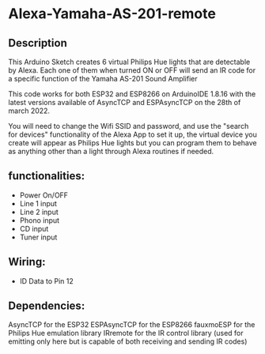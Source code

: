 # Alexa-Yamaha-AS-201-remote

## Description
This Arduino Sketch creates 6 virtual Philips Hue lights that are detectable by Alexa. Each one of them when turned ON or OFF will send an IR code for a specific function of the Yamaha AS-201 Sound Amplifier

This code works for both ESP32 and ESP8266 on ArduinoIDE 1.8.16 with the latest versions available of AsyncTCP and ESPAsyncTCP on the 28th of march 2022.

You will need to change the Wifi SSID and password, and use the "search for devices" functionality of the Alexa App to set it up, the virtual device you create will appear as Philips Hue lights but you can program them to behave as anything other than a light through Alexa routines if needed.

## functionalities:

* Power On/OFF
* Line 1 input
* Line 2 input
* Phono input
* CD input
* Tuner input

## Wiring:
* ID Data to Pin 12

## Dependencies:
AsyncTCP for the ESP32
ESPAsyncTCP for the ESP8266
fauxmoESP for the Philips Hue emulation library
IRremote for the IR control library (used for emitting only here but is capable of both receiving and sending IR codes)
